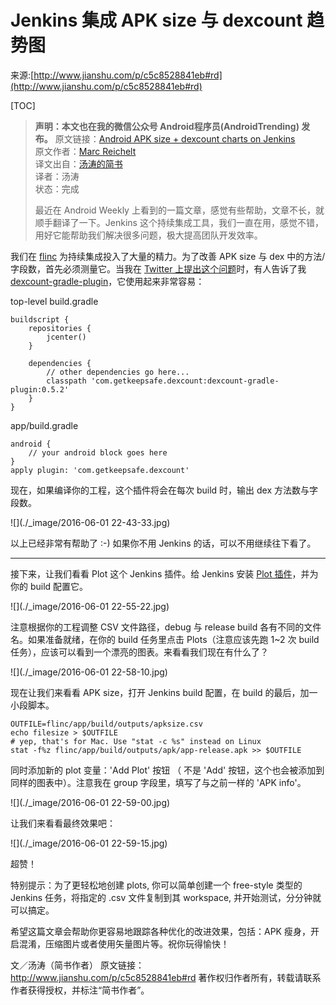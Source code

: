# Jenkins 集成 APK size 与 dexcount 趋势图

来源:[http://www.jianshu.com/p/c5c8528841eb#rd](http://www.jianshu.com/p/c5c8528841eb#rd)

[TOC]

> **声明：本文也在我的微信公众号 Android程序员(AndroidTrending) 发布。**
> 原文链接：[Android APK size + dexcount charts on Jenkins](https://medium.com/@mreichelt/android-apk-size-dexcount-charts-on-jenkins-ae518e961818)<br/>
> 原文作者：[Marc Reichelt](https://medium.com/@mreichelt)<br/>
> 译文出自：[汤涛的简书](http://www.jianshu.com/users/8397d05ad09f)<br/>
> 译者：汤涛<br/>
> 状态：完成<br/>
>
> 最近在 Android Weekly 上看到的一篇文章，感觉有些帮助，文章不长，就顺手翻译了一下。Jenkins 这个持续集成工具，我们一直在用，感觉不错，用好它能帮助我们解决很多问题，极大提高团队开发效率。

我们在 [flinc](https://flinc.org/) 为持续集成投入了大量的精力。为了改善 APK size 与 dex 中的方法/字段数，首先必须测量它。当我在 [Twitter 上提出这个问题](https://twitter.com/mreichelt/status/734776381872177152)时，有人告诉了我 [dexcount-gradle-plugin](https://github.com/KeepSafe/dexcount-gradle-plugin)，它使用起来非常容易：

top-level build.gradle

```
buildscript {
    repositories {
        jcenter()
    }

    dependencies {
        // other dependencies go here...
        classpath 'com.getkeepsafe.dexcount:dexcount-gradle-plugin:0.5.2'
    }
}
```

app/build.gradle

```
android {
    // your android block goes here
}
apply plugin: 'com.getkeepsafe.dexcount'
```

现在，如果编译你的工程，这个插件将会在每次 build 时，输出 dex 方法数与字段数。

![](./_image/2016-06-01 22-43-33.jpg)

以上已经非常有帮助了 :-)
如果你不用 Jenkins 的话，可以不用继续往下看了。

- - - - ----

接下来，让我们看看 Plot 这个 Jenkins 插件。给 Jenkins 安装 [Plot 插件](https://wiki.jenkins-ci.org/display/JENKINS/Plot+Plugin)，并为你的 build 配置它。

![](./_image/2016-06-01 22-55-22.jpg)

注意根据你的工程调整 CSV 文件路径，debug 与 release build 各有不同的文件名。如果准备就绪，在你的 build 任务里点击 Plots（注意应该先跑 1~2 次 build 任务），应该可以看到一个漂亮的图表。来看看我们现在有什么了？

![](./_image/2016-06-01 22-58-10.jpg)

现在让我们来看看 APK size，打开 Jenkins build 配置，在 build 的最后，加一小段脚本。

```
OUTFILE=flinc/app/build/outputs/apksize.csv
echo filesize > $OUTFILE
# yep, that's for Mac. Use "stat -c %s" instead on Linux
stat -f%z flinc/app/build/outputs/apk/app-release.apk >> $OUTFILE
```

同时添加新的 plot 变量：'Add Plot' 按钮 （ 不是 'Add' 按钮，这个也会被添加到同样的图表中）。注意我在 group 字段里，填写了与之前一样的 'APK info'。

![](./_image/2016-06-01 22-59-00.jpg)

让我们来看看最终效果吧：

![](./_image/2016-06-01 22-59-15.jpg)

超赞！

特别提示：为了更轻松地创建 plots, 你可以简单创建一个 free-style 类型的 Jenkins 任务，将指定的 .csv 文件复制到其 workspace, 并开始测试，分分钟就可以搞定。

希望这篇文章会帮助你更容易地跟踪各种优化的改进效果，包括：APK 瘦身，开启混淆，压缩图片或者使用矢量图片等。祝你玩得愉快！

文／汤涛（简书作者）
原文链接：http://www.jianshu.com/p/c5c8528841eb#rd
著作权归作者所有，转载请联系作者获得授权，并标注“简书作者”。